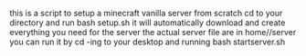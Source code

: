 this is a script to setup a minecraft vanilla server from scratch
cd to your directory and run bash setup.sh
it will automatically download and create everything you need for the server
the actual server file are in home/<username>/server
you can run it by cd -ing to your desktop and running bash startserver.sh
